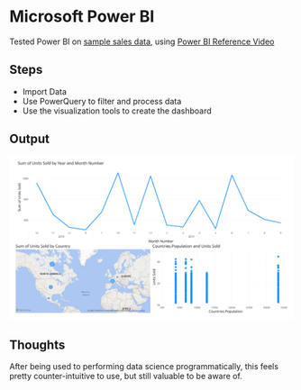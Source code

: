 # Microsoft Power BI

Tested Power BI on [sample sales data](sales.xlsx), using [Power BI Reference Video](youtu.be/TmhQCQr_DCA)

## Steps

- Import Data
- Use PowerQuery to filter and process data
- Use the visualization tools to create the dashboard

## Output

![sales](sales.svg)

## Thoughts

After being used to performing data science programmatically, this feels pretty counter-intuitive to use, but still valuable to be aware of.

